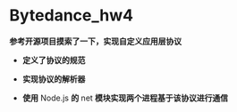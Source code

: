 # Bytedance_hw4

**参考开源项目摸索了一下，实现自定义应用层协议**

* **定义了协议的规范**
* **实现协议的解析器**

* **使用** Node.js **的** net **模块实现两个进程基于该协议进行通信**
